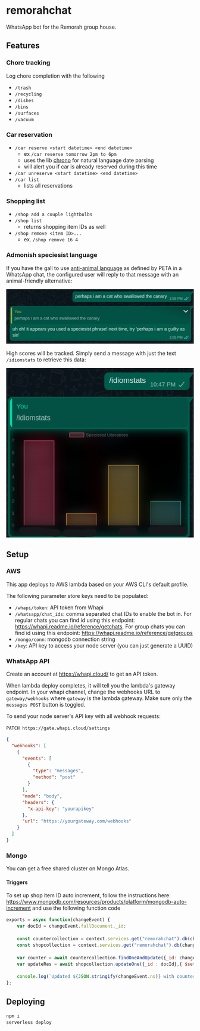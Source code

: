 # remorahchat

WhatsApp bot for the Remorah group house.

## Features

### Chore tracking

Log chore completion with the following

- `/trash`
- `/recycling`
- `/dishes`
- `/bins`
- `/surfaces`
- `/vacuum`

### Car reservation

- `/car reserve <start datetime> <end datetime>`
  - ex `/car reserve tomorrow 2pm to 6pm`
  - uses the lib [chrono](https://github.com/wanasit/chrono) for natural language date parsing
  - will alert you if car is already reserved during this time
- `/car unreserve <start datetime> <end datetime>`
- `/car list`
  - lists all reservations

### Shopping list

- `/shop add a couple lightbulbs`
- `/shop list`
  - returns shopping item IDs as well
- `/shop remove <item ID>...`
  - ex. `/shop remove 16 4`

### Admonish speciesist language

If you have the gall to use [anti-animal language](https://www.peta.org/features/animal-friendly-idioms/) as defined
by PETA in a WhatsApp chat, the configured user will reply to that message with an animal-friendly alternative:

![](images/image1.png)

High scores will be tracked. Simply send a message with just the text
`/idiomstats` to retrieve this data:

![](images/image2.png)

## Setup

### AWS

This app deploys to AWS lambda based on your AWS CLI's default profile.

The following parameter store keys need to be populated:
- `/whapi/token`: API token from Whapi
- `/whatsapp/chat_ids`: comma separated chat IDs to enable the bot in. For regular chats you can find id using this endpoint: https://whapi.readme.io/reference/getchats. For group chats you can find id using this endpoint: https://whapi.readme.io/reference/getgroups
- `/mongo/conn`: mongodb connection string
- `/key`: API key to access your node server (you can just generate a UUID)

### WhatsApp API

Create an account at https://whapi.cloud/ to get an API token.

When lambda deploy completes, it will tell you the lambda's gateway endpoint. In your whapi channel, change the webhooks URL
to `gateway/webhooks` where `gateway` is the lambda gateway. Make sure only the `messages POST` button is toggled.


To send your node server's API key with all webhook requests:

`PATCH https://gate.whapi.cloud/settings`
```json
{
  "webhooks": [
    {
      "events": [
        {
          "type": "messages",
          "method": "post"
        }
      ],
      "mode": "body",
      "headers": {
        "x-api-key": "yourapikey"
      },
      "url": "https://yourgateway.com/webhooks"
    }
  ]
}
```

### Mongo 

You can get a free shared cluster on Mongo Atlas.

#### Triggers

To set up shop item ID auto increment, follow the instructions here: https://www.mongodb.com/resources/products/platform/mongodb-auto-increment
and use the following function code

```js
exports = async function(changeEvent) {
    var docId = changeEvent.fullDocument._id;
    
    const countercollection = context.services.get("remorahchat").db(changeEvent.ns.db).collection("counters");
    const shopcollection = context.services.get("remorahchat").db(changeEvent.ns.db).collection(changeEvent.ns.coll);
    
    var counter = await countercollection.findOneAndUpdate({_id: changeEvent.ns },{ $inc: { seq_value: 1 }}, { returnNewDocument: true, upsert : true});
    var updateRes = await shopcollection.updateOne({_id : docId},{ $set : {itemId : counter.seq_value}});
    
    console.log(`Updated ${JSON.stringify(changeEvent.ns)} with counter ${counter.seq_value} result : ${JSON.stringify(updateRes)}`);
};
````

## Deploying

```sh
npm i
serverless deploy
```
